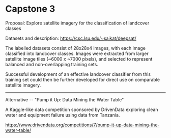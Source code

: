 # Capstone 3

Proposal: Explore satellite imagery for the classification of landcover classes

Datasets and description: https://csc.lsu.edu/~saikat/deepsat/

The labelled datasets consist of 28x28x4 images, with each image classified into landcover classes. Images were extracted from larger satellite image tiles (~6000 x ~7000 pixels), and selected to represent balanced and non-overlapping training sets.

Successful development of an effective landcover classifier from this training set could then be further developed for direct use on comparable satellite imagery.

---

Alternative -- "Pump it Up: Data Mining the Water Table"

A Kaggle-like data competition sponsored by DrivenData exploring clean water and equipment failure using data from Tanzania.

https://www.drivendata.org/competitions/7/pump-it-up-data-mining-the-water-table/
